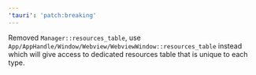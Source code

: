 ```yaml
---
'tauri': 'patch:breaking'
---
```


Removed `Manager::resources_table`, use `App/AppHandle/Window/Webview/WebviewWindow::resources_table` instead which will give access to dedicated resources table that is unique to each type.
